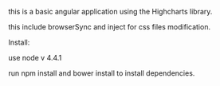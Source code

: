this is a basic angular application using the Highcharts library.

this include browserSync and inject for css files modification.



Install:

use node v 4.4.1

run npm install and bower install to install dependencies.

